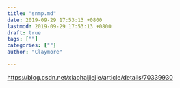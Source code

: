 ```yaml
---
title: "snmp.md"
date: 2019-09-29 17:53:13 +0800
lastmod: 2019-09-29 17:53:13 +0800
draft: true
tags: [""]
categories: [""]
author: "Claymore"

---
```

https://blog.csdn.net/xiaohaijiejie/article/details/70339930